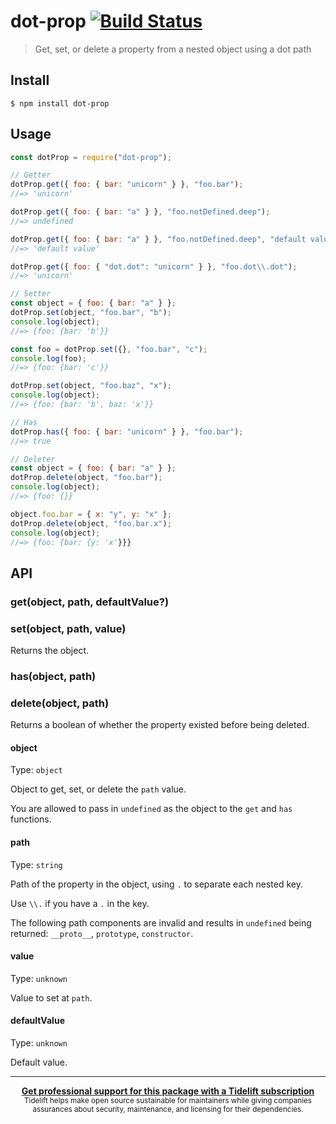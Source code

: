 # dot-prop [![Build Status](https://travis-ci.org/sindresorhus/dot-prop.svg?branch=master)](https://travis-ci.org/sindresorhus/dot-prop)

> Get, set, or delete a property from a nested object using a dot path

## Install

```
$ npm install dot-prop
```

## Usage

```js
const dotProp = require("dot-prop");

// Getter
dotProp.get({ foo: { bar: "unicorn" } }, "foo.bar");
//=> 'unicorn'

dotProp.get({ foo: { bar: "a" } }, "foo.notDefined.deep");
//=> undefined

dotProp.get({ foo: { bar: "a" } }, "foo.notDefined.deep", "default value");
//=> 'default value'

dotProp.get({ foo: { "dot.dot": "unicorn" } }, "foo.dot\\.dot");
//=> 'unicorn'

// Setter
const object = { foo: { bar: "a" } };
dotProp.set(object, "foo.bar", "b");
console.log(object);
//=> {foo: {bar: 'b'}}

const foo = dotProp.set({}, "foo.bar", "c");
console.log(foo);
//=> {foo: {bar: 'c'}}

dotProp.set(object, "foo.baz", "x");
console.log(object);
//=> {foo: {bar: 'b', baz: 'x'}}

// Has
dotProp.has({ foo: { bar: "unicorn" } }, "foo.bar");
//=> true

// Deleter
const object = { foo: { bar: "a" } };
dotProp.delete(object, "foo.bar");
console.log(object);
//=> {foo: {}}

object.foo.bar = { x: "y", y: "x" };
dotProp.delete(object, "foo.bar.x");
console.log(object);
//=> {foo: {bar: {y: 'x'}}}
```

## API

### get(object, path, defaultValue?)

### set(object, path, value)

Returns the object.

### has(object, path)

### delete(object, path)

Returns a boolean of whether the property existed before being deleted.

#### object

Type: `object`

Object to get, set, or delete the `path` value.

You are allowed to pass in `undefined` as the object to the `get` and `has` functions.

#### path

Type: `string`

Path of the property in the object, using `.` to separate each nested key.

Use `\\.` if you have a `.` in the key.

The following path components are invalid and results in `undefined` being returned: `__proto__`, `prototype`, `constructor`.

#### value

Type: `unknown`

Value to set at `path`.

#### defaultValue

Type: `unknown`

Default value.

---

<div align="center">
	<b>
		<a href="https://tidelift.com/subscription/pkg/npm-dot-prop?utm_source=npm-dot-prop&utm_medium=referral&utm_campaign=readme">Get professional support for this package with a Tidelift subscription</a>
	</b>
	<br>
	<sub>
		Tidelift helps make open source sustainable for maintainers while giving companies<br>assurances about security, maintenance, and licensing for their dependencies.
	</sub>
</div>
